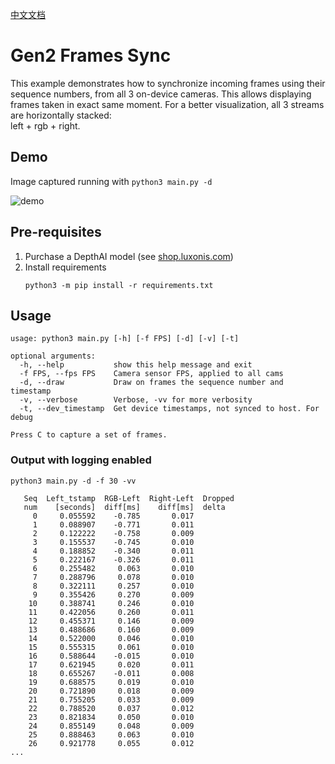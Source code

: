 [中文文档](README.zh-CN.md)

# Gen2 Frames Sync

This example demonstrates how to synchronize incoming frames using their sequence numbers, from all 3 on-device cameras. 
This allows displaying frames taken in exact same moment. For a better visualization, all 3 streams are horizontally stacked:  
left + rgb + right.

## Demo

Image captured running with `python3 main.py -d`

![demo](https://user-images.githubusercontent.com/60824841/125710596-f490d5f5-49c5-41b9-a318-d62046450665.png)

## Pre-requisites

1. Purchase a DepthAI model (see [shop.luxonis.com](https://shop.luxonis.com/))
2. Install requirements
   ```
   python3 -m pip install -r requirements.txt
   ```

## Usage

```
usage: python3 main.py [-h] [-f FPS] [-d] [-v] [-t]

optional arguments:
  -h, --help           show this help message and exit
  -f FPS, --fps FPS    Camera sensor FPS, applied to all cams
  -d, --draw           Draw on frames the sequence number and timestamp
  -v, --verbose        Verbose, -vv for more verbosity
  -t, --dev_timestamp  Get device timestamps, not synced to host. For debug

Press C to capture a set of frames.
```

### Output with logging enabled

`python3 main.py -d -f 30 -vv`

```
   Seq  Left_tstamp  RGB-Left  Right-Left  Dropped
   num    [seconds]  diff[ms]    diff[ms]  delta
     0     0.055592    -0.785       0.017
     1     0.088907    -0.771       0.011
     2     0.122222    -0.758       0.009
     3     0.155537    -0.745       0.010
     4     0.188852    -0.340       0.011
     5     0.222167    -0.326       0.011
     6     0.255482     0.063       0.010
     7     0.288796     0.078       0.010
     8     0.322111     0.257       0.010
     9     0.355426     0.270       0.009
    10     0.388741     0.246       0.010
    11     0.422056     0.260       0.011
    12     0.455371     0.146       0.009
    13     0.488686     0.160       0.009
    14     0.522000     0.046       0.010
    15     0.555315     0.061       0.010
    16     0.588644    -0.015       0.010
    17     0.621945     0.020       0.011
    18     0.655267    -0.011       0.008
    19     0.688575     0.019       0.010
    20     0.721890     0.018       0.009
    21     0.755205     0.033       0.009
    22     0.788520     0.037       0.012
    23     0.821834     0.050       0.010
    24     0.855149     0.048       0.009
    25     0.888463     0.063       0.010
    26     0.921778     0.055       0.012
...
```
